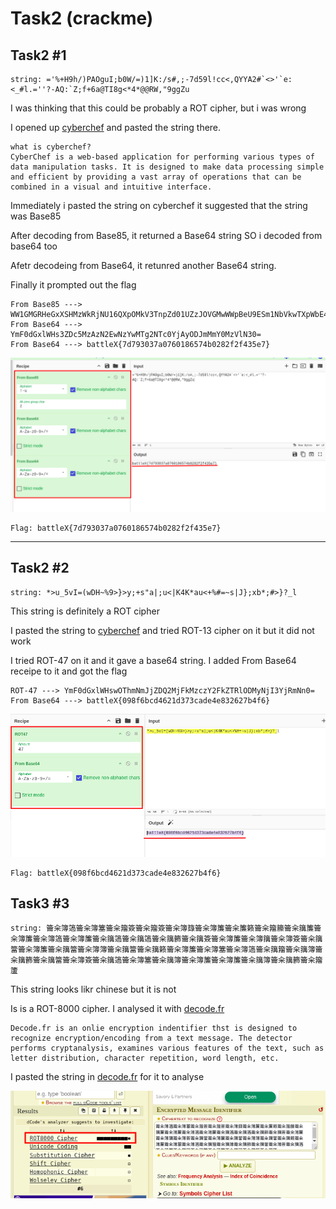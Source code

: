 #  Task2 (crackme)

## Task2 #1
```
string: ='%+H9h/)PAOguI;b0W/=)1]K:/s#,;-7d59l!cc<,QYYA2#`<>'`e:<_#l.=''?-AQ:`Z;f+6a@TI8g<*4*@@RW,"9ggZu
```
I was thinking that this could be probably a ROT cipher, but i was wrong

I opened up [cyberchef](https://gchq.github.io/CyberChef/) and pasted the string there.

```
what is cyberchef?
CyberChef is a web-based application for performing various types of data manipulation tasks. It is designed to make data processing simple and efficient by providing a vast array of operations that can be combined in a visual and intuitive interface.
```
Immediately i pasted the string on cyberchef it suggested that the string was Base85

After decoding from Base85, it returned a Base64 string SO i decoded from base64 too

Afetr decodeing from Base64, it retunred another Base64 string. 

Finally it prompted out the flag

```
From Base85 ---> WW1GMGRHeGxXSHMzWkRjNU16QXpOMkV3TnpZd01UZzJOVGMwWWpBeU9ESm1NbVkwTXpWbE4zMD0=
From Base64 ---> YmF0dGxlWHs3ZDc5MzAzN2EwNzYwMTg2NTc0YjAyODJmMmY0MzVlN30=
From Base64 ---> battleX{7d793037a0760186574b0282f2f435e7}
```
![image](https://github.com/gr33pp/BattleX/blob/main/Assets/crackme1.png)

```
Flag: battleX{7d793037a0760186574b0282f2f435e7}
```
<hr> 

## Task2 #2

```
string: *>u_5vI=(wDH~%9>}>y;+s"a|;u<|K4K*au<+%#=~s|J};xb*;#>}?_l
```
This string is definitely a ROT cipher

I pasted the string to [cyberchef](https://gchq.github.io/CyberChef/) and tried ROT-13 cipher on it but it did not work

I tried ROT-47 on it and it gave a base64 string. I added From Base64 receipe to it and got the flag
```
ROT-47 ---> YmF0dGxlWHswOThmNmJjZDQ2MjFkMzczY2FkZTRlODMyNjI3YjRmNn0=
From Base64 ---> battleX{098f6bcd4621d373cade4e832627b4f6}
```
![image](https://github.com/gr33pp/BattleX/blob/main/Assets/crackme2.png)
```
Flag: battleX{098f6bcd4621d373cade4e832627b4f6}
```

## Task3 #3

```
string: 籥籴簿簻籥籴簿簺籥籴籀簽籥籴籀簽籥籴簿籙籥籴簿簾籥籴簾籁籥籴籀籘籥籴簼簾籥籴簿簾籥籴簿簻籥籴簿簾籥籴簼簻籥籴簼簻籥籴簼籂籥籴簼簽籥籴簿簾籥籴簿簼籥籴簿簽籥籴簼簹籥籴簿簾籥籴簼簹籥籴簿簿籥籴簼簹籥籴簼籁籥籴簿簾籥籴簿簺籥籴簿簻籥籴簼籀籥籴簼簿籥籴簼籂籥籴簼簹籥籴簿簽籥籴簼簻籥籴簿簺籥籴簼簿籥籴簿簾籥籴簿簾籥籴簼簿籥籴簼籂籥籴籀籚
```

This string looks likr chinese but it is not

Is is a ROT-8000 cipher. I analysed it with [decode.fr](https://www.dcode.fr/cipher-identifier)

```
Decode.fr is an onlie encryption indentifier thst is designed to recognize encryption/encoding from a text message. The detector performs cryptanalysis, examines various features of the text, such as letter distribution, character repetition, word length, etc.
```

I pasted the string in [decode.fr](https://www.dcode.fr/cipher-identifier) for it to analyse

![image](https://github.com/gr33pp/BattleX/blob/main/Assets/chinese.png)
